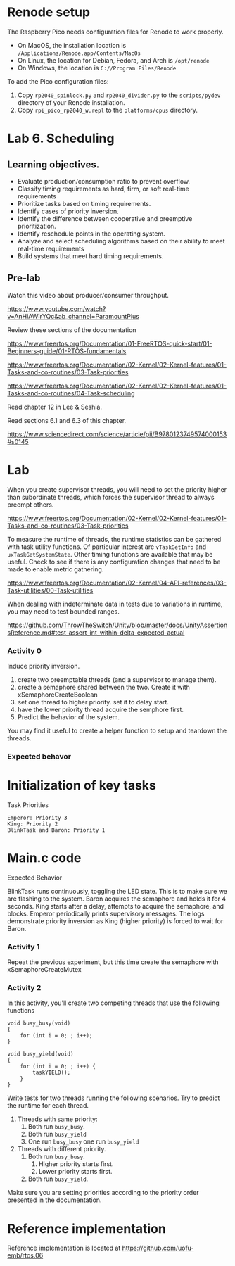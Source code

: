 # Renode setup
The Raspberry Pico needs configuration files for Renode to work properly.

* On MacOS, the installation location is `/Applications/Renode.app/Contents/MacOs`
* On Linux, the location for Debian, Fedora, and Arch is `/opt/renode`
* On Windows, the location is `C://Program Files/Renode`

To add the Pico configuration files:
1. Copy `rp2040_spinlock.py` and `rp2040_divider.py` to the `scripts/pydev` directory of your Renode installation.
1. Copy `rpi_pico_rp2040_w.repl` to the `platforms/cpus` directory.


# Lab 6. Scheduling

## Learning objectives.
* Evaluate production/consumption ratio to prevent overflow.
* Classify timing requirements as hard, firm, or soft real-time requirements
* Prioritize tasks based on timing requirements.
* Identify cases of priority inversion.
* Identify the difference between cooperative and preemptive prioritization.
* Identify reschedule points in the operating system.
* Analyze and select scheduling algorithms based on their ability to meet real-time requirements
* Build systems that meet hard timing requirements.

## Pre-lab
Watch this video about producer/consumer throughput.

https://www.youtube.com/watch?v=AnHiAWlrYQc&ab_channel=ParamountPlus

Review these sections of the documentation

https://www.freertos.org/Documentation/01-FreeRTOS-quick-start/01-Beginners-guide/01-RTOS-fundamentals

https://www.freertos.org/Documentation/02-Kernel/02-Kernel-features/01-Tasks-and-co-routines/03-Task-priorities

https://www.freertos.org/Documentation/02-Kernel/02-Kernel-features/01-Tasks-and-co-routines/04-Task-scheduling

Read chapter 12 in Lee & Seshia.

Read sections 6.1 and 6.3 of this chapter.

https://www.sciencedirect.com/science/article/pii/B9780123749574000153#s0145

# Lab

When you create supervisor threads, you will need to set the priority higher than subordinate threads, which forces the supervisor thread to always preempt others.

https://www.freertos.org/Documentation/02-Kernel/02-Kernel-features/01-Tasks-and-co-routines/03-Task-priorities

To measure the runtime of threads, the runtime statistics can be gathered with task utility functions. Of particular interest are `vTaskGetInfo` and `uxTaskGetSystemState`. Other timing functions are available that may be useful. Check to see if there is any configuration changes that need to be made to enable metric gathering.

https://www.freertos.org/Documentation/02-Kernel/04-API-references/03-Task-utilities/00-Task-utilities

When dealing with indeterminate data in tests due to variations in runtime, you may need to test bounded ranges.

https://github.com/ThrowTheSwitch/Unity/blob/master/docs/UnityAssertionsReference.md#test_assert_int_within-delta-expected-actual

### Activity 0
Induce priority inversion.

1. create two preemptable threads (and a supervisor to manage them).
1. create a semaphore shared between the two. Create it with xSemaphoreCreateBoolean
1. set one thread to higher priority. set it to delay start.
1. have the lower priority thread acquire the semphore first.
1. Predict the behavior of the system.

You may find it useful to create a helper function to setup and teardown the threads.

### Expected behavor
# Initialization of key tasks
Task Priorities

    Emperor: Priority 3
    King: Priority 2
    BlinkTask and Baron: Priority 1

# Main.c code


Expected Behavior

BlinkTask runs continuously, toggling the LED state. This is to make sure we are flashing to the system.
Baron acquires the semaphore and holds it for 4 seconds.
King starts after a delay, attempts to acquire the semaphore, and blocks.
Emperor periodically prints supervisory messages.
The logs demonstrate priority inversion as King (higher priority) is forced to wait for Baron.



### Activity 1
Repeat the previous experiment, but this time create the semaphore with xSemaphoreCreateMutex

### Activity 2
In this activity, you'll create two competing threads that use the following functions
```
void busy_busy(void)
{
    for (int i = 0; ; i++);
}

void busy_yield(void)
{
    for (int i = 0; ; i++) {
        taskYIELD();
    }
}
```
Write tests for two threads running the following scenarios. Try to predict the runtime for each thread.
1. Threads with same priority:
    1. Both run `busy_busy`.
    1. Both run `busy_yield`
    1. One run `busy_busy` one run `busy_yield`
1. Threads with different priority.
    1. Both run `busy_busy`.
        1. Higher priority starts first.
        1. Lower priority starts first.
    1. Both run `busy_yield`.

Make sure you are setting priorities according to the priority order presented in the documentation.

# Reference implementation
Reference implementation is located at https://github.com/uofu-emb/rtos.06